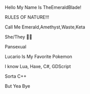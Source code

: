 Hello My Name Is TheEmeraldBlade!

RULES OF NATURE!!!

Call Me Emerald,Amethyst,Waste,Keta

She/They 🏳️‍⚧️

Pansexual

Lucario Is My Favorite Pokemon

I know Lua, Haxe, C#, GDScript

Sorta C++

But Yea Bye
